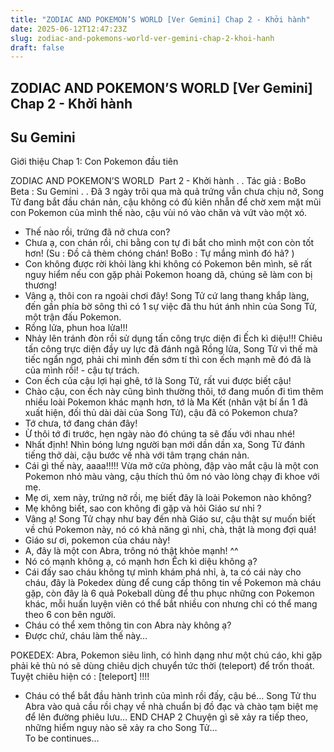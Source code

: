 ```yaml
---
title: "ZODIAC AND POKEMON’S WORLD [Ver Gemini] Chap 2 - Khởi hành"
date: 2025-06-12T12:47:23Z
slug: zodiac-and-pokemons-world-ver-gemini-chap-2-khoi-hanh
draft: false
---
```


## ZODIAC AND POKEMON’S WORLD [Ver Gemini] Chap 2 - Khởi hành

## Su Gemini

Giới thiệu 
Chap 1: Con Pokemon đầu tiên
 
ZODIAC AND POKEMON’S WORLD ​ Part 2 - Khởi hành ​.
 .
 Tác giả : BoBo 
 Beta : Su Gemini 
 .
 .
Đã 3 ngày trôi qua mà quả trứng vẫn chưa chịu nở, Song Tử đang bắt đầu chán nản, cậu không có đủ kiên nhẫn để chờ xem mặt mũi con Pokemon của mình thế nào, cậu vùi nó vào chăn và vứt vào một xó.  
 - Thế nào rồi, trứng đã nở chưa con?
- Chưa ạ, con chán rồi, chi bằng con tự đi bắt cho mình một con còn tốt hơn! (Su : Đồ cả thèm chóng chán! BoBo : Tự mắng mình đó hả? )
 - Con không được rời khỏi làng khi không có Pokemon bên mình, sẽ rất nguy hiểm nếu con gặp phải Pokemon hoang dã, chúng sẽ làm con bị thương!
 - Vâng ạ, thôi con ra ngoài chơi đây!
 Song Tử cứ lang thang khắp làng, đến gần phía bờ sông thì có 1 sự việc đã thu hút ánh nhìn của Song Tử, một trận đấu Pokemon.
 - Rồng lửa, phun hoa lửa!!!
 - Nhảy lên tránh đòn rồi sử dụng tấn công trực diện đi Ếch kì diệu!!!
 Chiêu tấn công trực diện đầy uy lực đã đánh ngã Rồng lửa, Song Tử vì thế mà tiếc ngẩn ngơ, phải chi mình đến sớm tí thì con ếch mạnh mẽ đó đã là của mình rồi! - cậu tự trách.
 - Con ếch của cậu lợi hại ghê, tớ là Song Tử, rất vui được biết cậu!
 - Chào cậu, con ếch này cũng bình thường thôi, tớ đang muốn đi tìm thêm nhiều loài Pokemon khác mạnh hơn, tớ là Ma Kết (nhân vật bí ẩn 1 đã xuất hiện, đối thủ dài dài của Song Tử), cậu đã có Pokemon chưa?
 - Tớ chưa, tớ đang chán đây!
 - Ừ thôi tớ đi trước, hẹn ngày nào đó chúng ta sẽ đấu với nhau nhé!
 - Nhất định!
 Nhìn bóng lưng người bạn mới dần dần xa, Song Tử đánh tiếng thở dài, cậu bước về nhà với tâm trạng chán nản. 
 - Cái gì thế này, aaaa!!!!!
 Vừa mở cửa phòng, đập vào mắt cậu là một con Pokemon nhỏ màu vàng, cậu thích thú ôm nó vào lòng chạy đi khoe với mẹ.
 - Mẹ ơi, xem này, trứng nở rồi, mẹ biết đây là loài Pokemon nào không?
 - Mẹ không biết, sao con không đi gặp và hỏi Giáo sư nhỉ ?
 - Vâng ạ!
 Song Tử chạy như bay đến nhà Giáo sư, cậu thật sự muốn biết về chú Pokemon này, nó có khả năng gì nhỉ, chà, thật là mong đợi quá!
 - Giáo sư ơi, pokemon của cháu này!
 - A, đây là một con Abra, trông nó thật khỏe mạnh! ^^
 - Nó có mạnh không ạ, có mạnh hơn Ếch kì diệu không ạ?
 - Cái đấy sao cháu không tự mình khám phá nhỉ, à, ta có cái này cho cháu, đây là Pokedex dùng để cung cấp thông tin về Pokemon mà cháu gặp, còn đây là 6 quả Pokeball dùng để thu phục những con Pokemon khác, mỗi huấn luyện viên có thể bắt nhiều con nhưng chỉ có thể mang theo 6 con bên người. 
 - Cháu có thể xem thông tin con Abra này không ạ?
 - Được chứ, cháu làm thế này… 
 

 
 POKEDEX: Abra, Pokemon siêu linh, có hình dạng như một chú cáo, khi gặp phải kẻ thù nó sẽ dùng chiêu dịch chuyển tức thời (teleport) để trốn thoát. Tuyệt chiêu hiện có : [teleport] !!!!
 - Cháu có thể bắt đầu hành trình của mình rồi đấy, cậu bé… 
 Song Tử thu Abra vào quả cầu rồi chạy về nhà chuẩn bị đồ đạc và chào tạm biệt mẹ để lên đường phiêu lưu… 
 END CHAP 2 ​Chuyện gì sẽ xảy ra tiếp theo, những hiểm nguy nào sẽ xảy ra cho Song Tử…  
To be continues...​